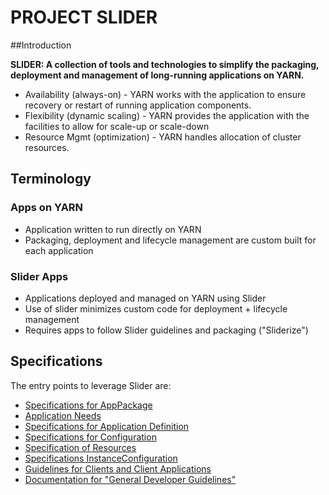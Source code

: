 <!---
   Licensed to the Apache Software Foundation (ASF) under one or more
   contributor license agreements.  See the NOTICE file distributed with
   this work for additional information regarding copyright ownership.
   The ASF licenses this file to You under the Apache License, Version 2.0
   (the "License"); you may not use this file except in compliance with
   the License.  You may obtain a copy of the License at

       http://www.apache.org/licenses/LICENSE-2.0

   Unless required by applicable law or agreed to in writing, software
   distributed under the License is distributed on an "AS IS" BASIS,
   WITHOUT WARRANTIES OR CONDITIONS OF ANY KIND, either express or implied.
   See the License for the specific language governing permissions and
   limitations under the License.
-->

# PROJECT SLIDER

##Introduction

**SLIDER: A collection of tools and technologies to simplify the packaging, deployment and management of long-running applications on YARN.**

- Availability (always-on) - YARN works with the application to ensure recovery or restart of running application components.
- Flexibility (dynamic scaling) - YARN provides the application with the facilities to allow for scale-up or scale-down
- Resource Mgmt (optimization) - YARN handles allocation of cluster resources.

## Terminology

### Apps on YARN
 - Application written to run directly on YARN
 - Packaging, deployment and lifecycle management are custom built for each application

### Slider Apps
 - Applications deployed and managed on YARN using Slider
 - Use of slider minimizes custom code for deployment + lifecycle management
 - Requires apps to follow Slider guidelines and packaging ("Sliderize")

Specifications
---

The entry points to leverage Slider are:

- [Specifications for AppPackage](application_package.html)
- [Application Needs](application_needs.html)
- [Specifications for Application Definition](application_definition.html)
- [Specifications for Configuration](application_configuration.html)
- [Specification of Resources](resource_specification.html)
- [Specifications InstanceConfiguration](application_instance_configuration.html)
- [Guidelines for Clients and Client Applications](canonical_scenarios.html)
- [Documentation for "General Developer Guidelines"](app_developer_guideline.html)

